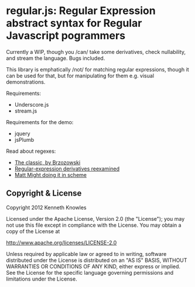 
regular.js: Regular Expression abstract syntax for Regular Javascript pogrammers
================================================================================

Currently a WIP, though you /can/ take some derivatives, check nullability, and stream the
language. Bugs included.

This library is emphatically /not/ for matching regular expressions, though it can be used
for that, but for manipulating for them e.g. visual demonstrations.

Requirements:

 * Underscore.js
 * stream.js

Requirements for the demo:

 * jquery
 * jsPlumb

Read about regexes:

 * [The classic, by Brzozowski](http://lambda-the-ultimate.org/node/2293)
 * [Regular-expression derivatives reexamined](http://www.ccs.neu.edu/home/turon/re-deriv.pdf)
 * [Matt Might doing it in scheme](http://matt.might.net/articles/implementation-of-regular-expression-matching-in-scheme-with-derivatives/)

Copyright & License
-------------------

Copyright 2012 Kenneth Knowles

Licensed under the Apache License, Version 2.0 (the "License"); you may not use
this file except in compliance with the License. You may obtain a copy of the
License at

http://www.apache.org/licenses/LICENSE-2.0

Unless required by applicable law or agreed to in writing, software distributed
under the License is distributed on an "AS IS" BASIS, WITHOUT WARRANTIES OR
CONDITIONS OF ANY KIND, either express or implied. See the License for the
specific language governing permissions and limitations under the License.
